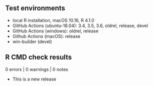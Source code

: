 ## Test environments

* local R installation, macOS 10.16, R 4.1.0
* GitHub Actions (ubuntu-18.04): 3.4, 3.5, 3.6, oldrel, release, devel
* GitHub Actions (windows): oldrel, release
* Github Actions (macOS): release
* win-builder (devel)

## R CMD check results

0 errors | 0 warnings | 0 notes

* This is a new release
